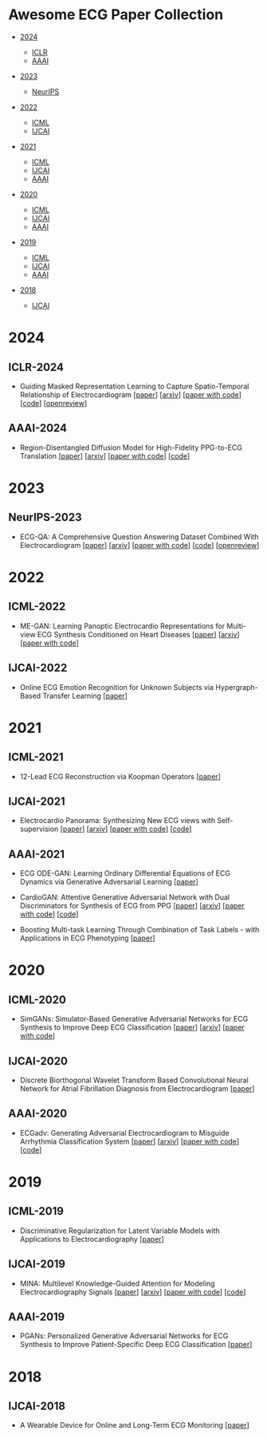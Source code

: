 # Awesome ECG Paper Collection

- [2024](#2024)
  - [ICLR](#iclr-2024)
  - [AAAI](#aaai-2024)

- [2023](#2023)
  - [NeurIPS](#neurips-2023)

- [2022](#2022)
  - [ICML](#icml-2022)
  - [IJCAI](#ijcai-2022)

- [2021](#2021)
  - [ICML](#icml-2021)
  - [IJCAI](#ijcai-2021)
  - [AAAI](#aaai-2021)

- [2020](#2020)
  - [ICML](#icml-2020)
  - [IJCAI](#ijcai-2020)
  - [AAAI](#aaai-2020)

- [2019](#2019)
  - [ICML](#icml-2019)
  - [IJCAI](#ijcai-2019)
  - [AAAI](#aaai-2019)

- [2018](#2018)
  - [IJCAI](#ijcai-2018)



# 2024


## ICLR-2024


- Guiding Masked Representation Learning to Capture Spatio-Temporal Relationship of Electrocardiogram [[paper](https://iclr.cc/virtual/2024/poster/18470)] [[arxiv](https://arxiv.org/abs/2402.09450)] [[paper with code](https://paperswithcode.com/paper/guiding-masked-representation-learning-to)] [[code](https://github.com/bakqui/st-mem)] [[openreview](https://openreview.net/forum?id=WcOohbsF4H)]


## AAAI-2024


- Region-Disentangled Diffusion Model for High-Fidelity PPG-to-ECG Translation [[paper](https://ojs.aaai.org/index.php/AAAI/article/view/29422)] [[arxiv](https://arxiv.org/abs/2308.13568)] [[paper with code](https://paperswithcode.com/paper/region-disentangled-diffusion-model-for-high)] [[code](https://github.com/debadityaqu/rddm)]



# 2023


## NeurIPS-2023


- ECG-QA: A Comprehensive Question Answering Dataset Combined With Electrocardiogram [[paper](https://proceedings.neurips.cc/paper_files/paper/2023/hash/d0b67349dd16b83b2cf6167fb4e2be50-Abstract-Datasets_and_Benchmarks.html)] [[arxiv](https://arxiv.org/abs/2306.15681)] [[paper with code](https://paperswithcode.com/paper/ecg-qa-a-comprehensive-question-answering)] [[code](https://github.com/jwoo5/ecg-qa)] [[openreview](https://openreview.net/forum?id=YWJ7Yi4OtH)]


# 2022


## ICML-2022


- ME-GAN: Learning Panoptic Electrocardio Representations for Multi-view ECG Synthesis Conditioned on Heart Diseases [[paper](https://proceedings.mlr.press/v162/chen22n.html)] [[arxiv](https://arxiv.org/abs/2207.10670)] [[paper with code](https://paperswithcode.com/paper/me-gan-learning-panoptic-electrocardio)]


## IJCAI-2022


- Online ECG Emotion Recognition for Unknown Subjects via Hypergraph-Based Transfer Learning [[paper](https://www.ijcai.org/proceedings/2022/509)]


# 2021


## ICML-2021


- 12-Lead ECG Reconstruction via Koopman Operators [[paper](https://proceedings.mlr.press/v139/golany21a.html)]


## IJCAI-2021


- Electrocardio Panorama: Synthesizing New ECG views with Self-supervision [[paper](https://www.ijcai.org/proceedings/2021/495)] [[arxiv](https://arxiv.org/abs/2105.06293)] [[paper with code](https://paperswithcode.com/paper/electrocardio-panorama-synthesizing-new-ecg)] [[code](https://github.com/WhatAShot/Electrocardio-Panorama)]


## AAAI-2021


- ECG ODE-GAN: Learning Ordinary Differential Equations of ECG Dynamics via Generative Adversarial Learning [[paper](https://ojs.aaai.org/index.php/AAAI/article/view/16086)]

- CardioGAN: Attentive Generative Adversarial Network with Dual Discriminators for Synthesis of ECG from PPG [[paper](https://ojs.aaai.org/index.php/AAAI/article/view/16126)] [[arxiv](https://arxiv.org/abs/2010.00104)] [[paper with code](https://paperswithcode.com/paper/cardiogan-attentive-generative-adversarial)] [[code](https://github.com/pritamqu/ppg2ecg-cardiogan)]

- Boosting Multi-task Learning Through Combination of Task Labels - with Applications in ECG Phenotyping [[paper](https://ojs.aaai.org/index.php/AAAI/article/view/16949)]



# 2020


## ICML-2020


- SimGANs: Simulator-Based Generative Adversarial Networks for ECG Synthesis to Improve Deep ECG Classification [[paper](https://proceedings.mlr.press/v119/golany20a.html)] [[arxiv](https://arxiv.org/abs/2006.15353)] [[paper with code](https://paperswithcode.com/paper/simgans-simulator-based-generative)]


## IJCAI-2020


- Discrete Biorthogonal Wavelet Transform Based Convolutional Neural Network for Atrial Fibrillation Diagnosis from Electrocardiogram [[paper](https://www.ijcai.org/proceedings/2020/607)]


## AAAI-2020


- ECGadv: Generating Adversarial Electrocardiogram to Misguide Arrhythmia Classification System [[paper](https://ojs.aaai.org/index.php/AAAI/article/view/5748)] [[arxiv](https://arxiv.org/abs/1901.03808)] [[paper with code](https://paperswithcode.com/paper/ecgadv-generating-adversarial)] [[code](https://github.com/codespace123/ECGadv)]



# 2019


## ICML-2019


- Discriminative Regularization for Latent Variable Models with Applications to Electrocardiography [[paper](https://proceedings.mlr.press/v97/miller19a.html)]


## IJCAI-2019


- MINA: Multilevel Knowledge-Guided Attention for Modeling Electrocardiography Signals [[paper](https://www.ijcai.org/proceedings/2019/816)] [[arxiv](https://arxiv.org/abs/1905.11333)] [[paper with code](https://paperswithcode.com/paper/mina-multilevel-knowledge-guided-attention)] [[code](https://github.com/hsd1503/MINA)]


## AAAI-2019


- PGANs: Personalized Generative Adversarial Networks for ECG Synthesis to Improve Patient-Specific Deep ECG Classification [[paper](https://ojs.aaai.org/index.php/AAAI/article/view/3830)]



# 2018


## IJCAI-2018


- A Wearable Device for Online and Long-Term ECG Monitoring [[paper](https://www.ijcai.org/proceedings/2018/855)]